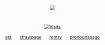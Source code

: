 <p align="center">
  <a href="https://github.com/kittinan/spotify-github-profile">
    <img src="https://spotify-github-profile.kittinanx.com/api/view?uid=31oaa24ej2u2azk62jqjc5ipggxa&cover_image=true&theme=spotify-embed&show_offline=false&background_color=121212&interchange=false&profanity=false&bar_color=53b14f&bar_color_cover=false&mode=light">
  </a>
</p>

  &nbsp;<div align="center">
  [![Visits](https://komarev.com/ghpvc/?username=scoobynatural&logo=GitHub&label=github%20visits&color=336699&logoColor=white&style=flat-square)](https://github.com/scoobynatural)
</div>
<p align="center">
   <a
     
[ata](https://purgatory.atabook.org/)ㅤㅤ[strawpage](https://filthysinnner.straw.page)ㅤㅤ[rentry](https://rentry.co/stcky)ㅤㅤ[pronounspage](https://en.pronouns.page/@sadcartoon)
</div>
<p align="center">
  <a

  <img width="570" height="570" alt="image" src="https://github.com/user-attachments/assets/c6e9ba05-dcf2-4b9d-b18c-ab82b159919c" />
